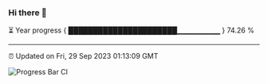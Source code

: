 ### Hi there 👋

⏳ Year progress { ██████████████████████▁▁▁▁▁▁▁▁ } 74.26 %

---

⏰ Updated on Fri, 29 Sep 2023 01:13:09 GMT

![Progress Bar CI](https://github.com/ZhaoGui/ZhaoGui/workflows/Progress%20Bar%20CI/badge.svg)
